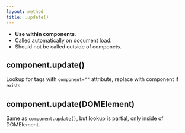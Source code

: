 ```yaml
---
layout: method
title: .update()
---
```


* **Use within components**.
* Called automatically on document load.
* Should not be called outside of componets.

## component.update()

Lookup for tags with `component=""` attribute, replace with component if exists.

## component.update(DOMElement)

Same as `component.update()`, but lookup is partial, only inside of DOMElement.
